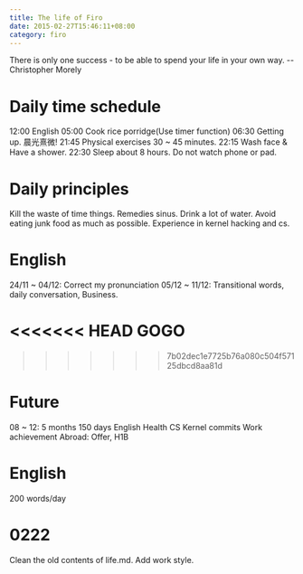 ```yaml
---
title: The life of Firo
date: 2015-02-27T15:46:11+08:00 
category: firo
---
```

There is only one success - to be able to spend your life in your own way. --Christopher Morely
# Daily time schedule
12:00 English
05:00 Cook rice porridge(Use timer function)
06:30 Getting up. 晨光熹微!
21:45 Physical exercises 30 ~ 45 minutes.
22:15 Wash face & Have a shower.
22:30 Sleep about 8 hours. Do not watch phone or pad.


# Daily principles
Kill the waste of time things.
Remedies sinus.
Drink a lot of water.
Avoid eating junk food as much as possible.
Experience in kernel hacking and cs.

# English
24/11 ~ 04/12: Correct my pronunciation
05/12 ~ 11/12: Transitional words, daily conversation, Business.

<<<<<<< HEAD
GOGO
=======
>>>>>>> 7b02dec1e7725b76a080c504f57125dbcd8aa81d
# Future
08 ~ 12: 5 months 150 days
English
Health
CS
Kernel commits
Work achievement
Abroad: Offer, H1B

# English
200 words/day

# 0222
Clean the old contents of life.md.
Add work style.
